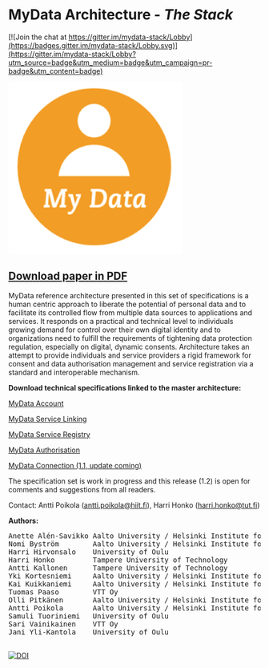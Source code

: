 # MyData Architecture - *The Stack*

[![Join the chat at https://gitter.im/mydata-stack/Lobby](https://badges.gitter.im/mydata-stack/Lobby.svg)](https://gitter.im/mydata-stack/Lobby?utm_source=badge&utm_medium=badge&utm_campaign=pr-badge&utm_content=badge)

![](images/mydata_logo.png)

## [Download paper in PDF](https://github.com/HIIT/mydata-stack/raw/master/stack.pdf)


MyData reference architecture presented in this set of specifications is a human centric approach to liberate the potential of personal data and to facilitate its controlled flow from multiple data sources to applications and services. It responds on a practical and technical level to individuals growing demand for control over their own digital identity and to organizations need to fulfill the requirements of tightening data protection regulation, especially on digital, dynamic consents. Architecture takes an attempt to provide individuals and service providers a rigid framework for consent and data authorisation management and service registration via a standard and interoperable mechanism.

**Download technical specifications linked to the master architecture:**

[MyData Account](https://github.com/HIIT/mydata-stack/blob/master/mydata-account.pdf)

[MyData Service Linking](https://github.com/HIIT/mydata-stack/blob/master/mydata-linking.pdf)

[MyData Service Registry](https://github.com/HIIT/mydata-stack/blob/master/mydata-registry.pdf)

[MyData Authorisation](https://github.com/HIIT/mydata-stack/blob/master/mydata-data-authz.pdf)

[MyData Connection (1.1, update coming)](https://github.com/HIIT/mydata-stack/blob/master/MyData%20Data%20Connection%20Specification.pdf)


The specification set is work in progress and this release (1.2) is open for comments and suggestions from all readers.


Contact: Antti Poikola (antti.poikola@hiit.fi), Harri Honko (harri.honko@tut.fi)


**Authors:**
<pre>
Anette Alén-Savikko Aalto University / Helsinki Institute for Information Technology HIIT
Nomi Byström        Aalto University / Helsinki Institute for Information Technology HIIT
Harri Hirvonsalo    University of Oulu
Harri Honko         Tampere University of Technology
Antti Kallonen      Tampere University of Technology
Yki Kortesniemi     Aalto University / Helsinki Institute for Information Technology HIIT
Kai Kuikkaniemi     Aalto University / Helsinki Institute for Information Technology HIIT
Tuomas Paaso        VTT Oy
Olli Pitkänen       Aalto University / Helsinki Institute for Information Technology HIIT
Antti Poikola       Aalto University / Helsinki Institute for Information Technology HIIT
Samuli Tuoriniemi   University of Oulu
Sari Vainikainen    VTT Oy
Jani Yli-Kantola    University of Oulu

</pre>



[![DOI](https://zenodo.org/badge/985/HIIT/mydata-stack.svg)](http://dx.doi.org/10.5281/zenodo.17628)
